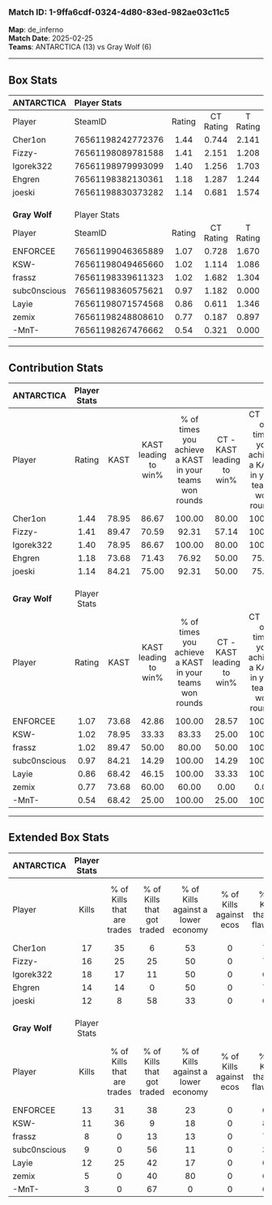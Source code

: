 ### Match ID: 1-9ffa6cdf-0324-4d80-83ed-982ae03c11c5  
**Map**: de_inferno  
**Match Date**: 2025-02-25  
**Teams**: ANTARCTICA (13) vs Gray Wolf (6)  

---  

## Box Stats  

| **ANTARCTICA** | Player Stats      |        |           |          |       |      |       |         |        |      |     |
| :- | :- | :-: | :-: | :-: | :-: | :-: | :-: | :-: | :-: | :-: | :-: |
| Player         | SteamID           | Rating | CT Rating | T Rating | KAST  | ADR  | Kills | Assists | Deaths | K/D  | HS% |
| Cher1on        | 76561198242772376 |  1.44  |   0.744   |  2.141   | 78.95 | 95.8 |  17   |    6    |   11   | 1.55 | 52  |
| Fizzy-         | 76561198089781588 |  1.41  |   2.151   |  1.208   | 89.47 | 77.7 |  16   |    5    |   11   | 1.45 | 18  |
| Igorek322      | 76561198979993099 |  1.40  |   1.256   |  1.703   | 78.95 | 99.0 |  18   |    4    |   14   | 1.29 | 11  |
| Ehgren         | 76561198382130361 |  1.18  |   1.287   |  1.244   | 73.68 | 78.6 |  14   |    5    |   12   | 1.17 | 35  |
| joeski         | 76561198830373282 |  1.14  |   0.681   |  1.574   | 84.21 | 77.5 |  12   |    7    |   13   | 0.92 | 33  |
|                |                   |        |           |          |       |      |       |         |        |      |     |
|                |                   |        |           |          |       |      |       |         |        |      |     |
|                |                   |        |           |          |       |      |       |         |        |      |     |
| **Gray Wolf**  | Player Stats      |        |           |          |       |      |       |         |        |      |     |
| Player         | SteamID           | Rating | CT Rating | T Rating | KAST  | ADR  | Kills | Assists | Deaths | K/D  | HS% |
| ENFORCEE       | 76561199046365889 |  1.07  |   0.728   |  1.670   | 73.68 | 86.7 |  13   |    4    |   15   | 0.87 | 46  |
| KSW-           | 76561198049465660 |  1.02  |   1.114   |  1.086   | 78.95 | 80.8 |  11   |    8    |   15   | 0.73 | 54  |
| frassz         | 76561198339611323 |  1.02  |   1.682   |  1.304   | 89.47 | 40.0 |   8   |    1    |   7    | 1.14 | 50  |
| subc0nscious   | 76561198360575621 |  0.97  |   1.182   |  0.000   | 84.21 | 39.1 |   9   |    2    |   9    | 1.00 | 55  |
| Layie          | 76561198071574568 |  0.86  |   0.611   |  1.346   | 68.42 | 71.7 |  12   |    1    |   17   | 0.71 | 66  |
| zemix          | 76561198248808610 |  0.77  |   0.187   |  0.897   | 73.68 | 35.6 |   5   |    0    |   6    | 0.83 | 60  |
| -MnT-          | 76561198267476662 |  0.54  |   0.321   |  0.000   | 68.42 | 20.5 |   3   |    1    |   8    | 0.38 |  0  |
---  

## Contribution Stats  

| **ANTARCTICA** | Player Stats |       |                      |                                                        |                           |                                                             |                          |                                                            |
| :- | :-: | :-: | :-: | :-: | :-: | :-: | :-: | :-: |
| Player         |    Rating    | KAST  | KAST leading to win% | % of times you achieve a KAST in your teams won rounds | CT - KAST leading to win% | CT - % of times you achieve a KAST in your teams won rounds | T - KAST leading to win% | T - % of times you achieve a KAST in your teams won rounds |
| Cher1on        |     1.44     | 78.95 |        86.67         |                         100.00                         |           80.00           |                           100.00                            |          90.00           |                           100.00                           |
| Fizzy-         |     1.41     | 89.47 |        70.59         |                         92.31                          |           57.14           |                           100.00                            |          80.00           |                           88.89                            |
| Igorek322      |     1.40     | 78.95 |        86.67         |                         100.00                         |           80.00           |                           100.00                            |          90.00           |                           100.00                           |
| Ehgren         |     1.18     | 73.68 |        71.43         |                         76.92                          |           50.00           |                            75.00                            |          87.50           |                           77.78                            |
| joeski         |     1.14     | 84.21 |        75.00         |                         92.31                          |           50.00           |                            75.00                            |          90.00           |                           100.00                           |
|                |              |       |                      |                                                        |                           |                                                             |                          |                                                            |
|                |              |       |                      |                                                        |                           |                                                             |                          |                                                            |
|                |              |       |                      |                                                        |                           |                                                             |                          |                                                            |
| **Gray Wolf**  | Player Stats |       |                      |                                                        |                           |                                                             |                          |                                                            |
| Player         |    Rating    | KAST  | KAST leading to win% | % of times you achieve a KAST in your teams won rounds | CT - KAST leading to win% | CT - % of times you achieve a KAST in your teams won rounds | T - KAST leading to win% | T - % of times you achieve a KAST in your teams won rounds |
| ENFORCEE       |     1.07     | 73.68 |        42.86         |                         100.00                         |           28.57           |                           100.00                            |          57.14           |                           100.00                           |
| KSW-           |     1.02     | 78.95 |        33.33         |                         83.33                          |           25.00           |                           100.00                            |          42.86           |                           75.00                            |
| frassz         |     1.02     | 89.47 |        50.00         |                         80.00                          |           50.00           |                           100.00                            |          50.00           |                           75.00                            |
| subc0nscious   |     0.97     | 84.21 |        14.29         |                         100.00                         |           14.29           |                           100.00                            |           0.00           |                            0.00                            |
| Layie          |     0.86     | 68.42 |        46.15         |                         100.00                         |           33.33           |                           100.00                            |          57.14           |                           100.00                           |
| zemix          |     0.77     | 73.68 |        60.00         |                         60.00                          |           0.00            |                            0.00                             |          75.00           |                           75.00                            |
| -MnT-          |     0.54     | 68.42 |        25.00         |                         100.00                         |           25.00           |                           100.00                            |           0.00           |                            0.00                            |
---  

## Extended Box Stats  

| **ANTARCTICA** | Player Stats |                            |                            |                                    |                         |                              |                                 |        |                             |                                     |                          |                               |                            |
| :- | :-: | :-: | :-: | :-: | :-: | :-: | :-: | :-: | :-: | :-: | :-: | :-: | :-: |
| Player         |    Kills     | % of Kills that are trades | % of Kills that got traded | % of Kills against a lower economy | % of Kills against ecos | % of Kills that are flawless | % of Kills that are close duels | Deaths | % of Deaths that get traded | % of Deaths against a lower economy | % of Deaths against ecos | % of Deaths that are flawless | % of Deaths that are close |
| Cher1on        |      17      |             35             |             6              |                 53                 |            0            |              76              |                0                |   11   |             36              |                 27                  |            0             |              45               |             0              |
| Fizzy-         |      16      |             25             |             25             |                 50                 |            0            |              75              |                6                |   11   |             73              |                 27                  |            0             |              82               |             0              |
| Igorek322      |      18      |             17             |             11             |                 50                 |            0            |              67              |               17                |   14   |             29              |                 29                  |            0             |              71               |             7              |
| Ehgren         |      14      |             14             |             0              |                 50                 |            0            |              79              |                0                |   12   |             25              |                 33                  |            0             |              42               |             8              |
| joeski         |      12      |             8              |             58             |                 33                 |            0            |              67              |                8                |   13   |             15              |                 15                  |            0             |              85               |             8              |
|                |              |                            |                            |                                    |                         |                              |                                 |        |                             |                                     |                          |                               |                            |
|                |              |                            |                            |                                    |                         |                              |                                 |        |                             |                                     |                          |                               |                            |
|                |              |                            |                            |                                    |                         |                              |                                 |        |                             |                                     |                          |                               |                            |
| **Gray Wolf**  | Player Stats |                            |                            |                                    |                         |                              |                                 |        |                             |                                     |                          |                               |                            |
| Player         |    Kills     | % of Kills that are trades | % of Kills that got traded | % of Kills against a lower economy | % of Kills against ecos | % of Kills that are flawless | % of Kills that are close duels | Deaths | % of Deaths that get traded | % of Deaths against a lower economy | % of Deaths against ecos | % of Deaths that are flawless | % of Deaths that are close |
| ENFORCEE       |      13      |             31             |             38             |                 23                 |            0            |              62              |                0                |   15   |             20              |                 13                  |            0             |              67               |             7              |
| KSW-           |      11      |             36             |             9              |                 18                 |            0            |              82              |                9                |   15   |             27              |                 13                  |            0             |              67               |             7              |
| frassz         |      8       |             0              |             13             |                 13                 |            0            |              75              |               13                |   7    |             43              |                 14                  |            0             |              86               |             0              |
| subc0nscious   |      9       |             0              |             56             |                 11                 |            0            |              33              |               11                |   9    |             11              |                 11                  |            0             |              89               |             11             |
| Layie          |      12      |             25             |             42             |                 17                 |            0            |              67              |                0                |   17   |             12              |                 12                  |            0             |              82               |             6              |
| zemix          |      5       |             0              |             40             |                 80                 |            0            |              60              |                0                |   6    |             17              |                 17                  |            0             |              83               |             17             |
| -MnT-          |      3       |             0              |             67             |                 0                  |            0            |              67              |                0                |   8    |              0              |                 13                  |            0             |              75               |             0              |
